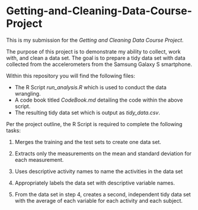 # Getting-and-Cleaning-Data-Course-Project

This is my submission for the *Getting and Cleaning Data Course Project*.

The purpose of this project is to demonstrate my ability to collect, work with, and clean a data set. The goal is to prepare a tidy data set with data collected from the accelerometers from the Samsung Galaxy S smartphone. 

Within this repository you will find the following files:
* The R Script *run_analysis.R* which is used to conduct the data wrangling.
* A code book titled *CodeBook.md* detailing the code within the above script.
* The resulting tidy data set which is output as *tidy_data.csv*.

Per the project outline, the R Script is required to complete the following tasks:

1. Merges the training and the test sets to create one data set.

2. Extracts only the measurements on the mean and standard deviation for each measurement.

3. Uses descriptive activity names to name the activities in the data set

4. Appropriately labels the data set with descriptive variable names.

5. From the data set in step 4, creates a second, independent tidy data set with the average of each variable for each activity and each subject.
